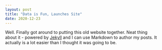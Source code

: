 ```yaml
---
layout: post
title: "Data is Fun, Launches Site"
date: 2020-12-23
---
```


Well. Finally got around to putting this old website together. Neat thing about
it - powered by [Jekyll](http://jekyllrb.com) and I can use Markdown to author
my posts. It actually is a lot easier than I thought it was going to be.
